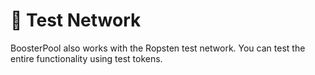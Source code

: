 # 🔄 Test Network

BoosterPool also works with the Ropsten test network. You can test the entire functionality using test tokens.
